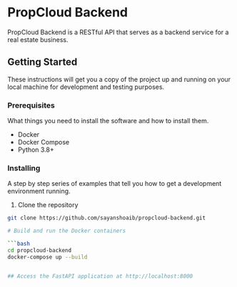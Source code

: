# PropCloud Backend

PropCloud Backend is a RESTful API that serves as a backend service for a real estate business.

## Getting Started

These instructions will get you a copy of the project up and running on your local machine for development and testing purposes.

### Prerequisites

What things you need to install the software and how to install them.

* Docker
* Docker Compose
* Python 3.8+

### Installing

A step by step series of examples that tell you how to get a development environment running.

1. Clone the repository

```bash
git clone https://github.com/sayanshoaib/propcloud-backend.git

# Build and run the Docker containers

```bash
cd propcloud-backend
docker-compose up --build


## Access the FastAPI application at http://localhost:8000
